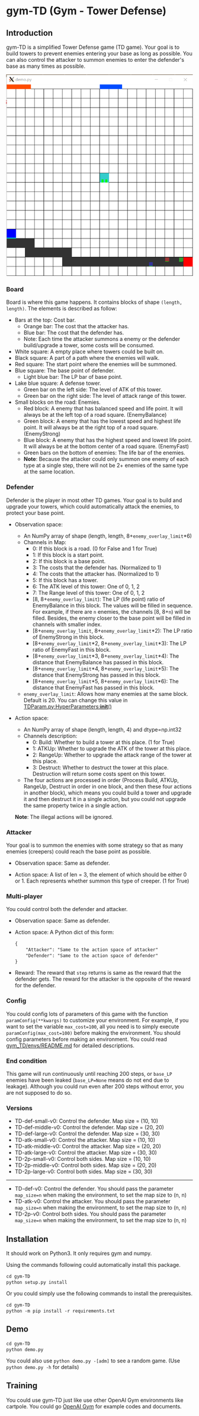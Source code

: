 # gym-TD (Gym - Tower Defense)

## Introduction
gym-TD is a simplified Tower Defense game (TD game). Your goal is to build towers to prevent enemies entering your base as long as possible. You can also control the attacker to summon enemies to enter the defender's base as many times as possible.

<kbd>![Demo](demo.png)</kbd>

### Board
Board is where this game happens. It contains blocks of shape `(length, length)`. The elements is described as follow:
- Bars at the top: Cost bar.
    - Orange bar: The cost that the attacker has.
    - Blue bar: The cost that the defender has.
    - Note: Each time the attacker summons a enemy or the defender build/upgrade a tower, some costs will be consumed.
- White square: A empty place where towers could be built on.
- Black square: A part of a path where the enemies will walk.
- Red square: The start point where the enemies will be summoned.
- Blue square: The base point of defender.
    - Light blue bar: The LP bar of base point.
- Lake blue square: A defense tower.
    - Green bar on the left side: The level of ATK of this tower.
    - Green bar on the right side: The level of attack range of this tower.
- Small blocks on the road: Enemies.
    - Red block: A enemy that has balanced speed and life point. It will always be at the left top of a road square. (EnemyBalance)
    - Green block: A enemy that has the lowest speed and highest life point. It will always be at the right top of a road square. (EnemyStrong)
    - Blue block: A enemy that has the highest speed and lowest life point. It will always be at the bottom center of a road square. (EnemyFast)
    - Green bars on the bottom of enemies: The life bar of the enemies.
    - **Note**: Because the attacker could only summon one enemy of each type at a single step, there will not be 2+ enemies of the same type at the same location.

### Defender
Defender is the player in most other TD games. Your goal is to build and upgrade your towers, which could automatically attack the enemies, to protect your base point.
- Observation space:
    - An NumPy array of shape (length, length, 8+`enemy_overlay_limit`*6)
    - Channels in Map:
      - 0: If this block is a road. (0 for False and 1 for True)
      - 1: If this block is a start point.
      - 2: If this block is a base point.
      - 3: The costs that the defender has. (Normalized to 1)
      - 4: The costs that the attacker has. (Normalized to 1)
      - 5: If this block has a tower.
      - 6: The ATK level of this tower: One of 0, 1, 2
      - 7: The Range level of this tower: One of 0, 1, 2
      - [8, 8+`enemy_overlay_limit`): The LP (life point) ratio of EnemyBalance in this block. The values will be filled in sequence. For example, if there are `n` enemies, the channels [8, 8+`n`) will be filled. Besides, the enemy closer to the base point will be filled in channels with smaller index.
      - [8+`enemy_overlay_limit`, 8+`enemy_overlay_limit`*2): The LP ratio of EnemyStrong in this block.
      - [8+`enemy_overlay_limit`*2, 8+`enemy_overlay_limit`*3): The LP ratio of EnemyFast in this block.
      - [8+`enemy_overlay_limit`*3, 8+`enemy_overlay_limit`*4): The distance that EnemyBalance has passed in this block.
      - [8+`enemy_overlay_limit`*4, 8+`enemy_overlay_limit`*5): The distance that EnemyStrong has passed in this block.
      - [8+`enemy_overlay_limit`*5, 8+`enemy_overlay_limit`*6): The distance that EnemyFast has passed in this block.
    - `enemy_overlay_limit`: Allows how many enemies at the same block. Default is 20. You can change this value in [TDParam.py:HyperParameters:__init__()](gym_TD/envs/TDParam.py)


- Action space:
    - An NumPy array of shape (length, length, 4) and dtype=np.int32
    - Channels description:
        - 0: Build: Whether to build a tower at this place. (1 for True)
        - 1: ATKUp: Whether to upgrade the ATK of the tower at this place.
        - 2: RangeUp: Whether to upgrade the attack range of the tower at this place.
        - 3: Destruct: Whether to destruct the tower at this place. Destruction will return some costs spent on this tower.
    - The four actions are processed in order (Process Build, ATKUp, RangeUp, Destruct in order in one block, and then these four actions in another block), which means you could build a tower and upgrade it and then destruct it in a single action, but you could not upgrade the same property twice in a single action.

    **Note**: The illegal actions will be ignored.

### Attacker
Your goal is to summon the enemies with some strategy so that as many enemies (creepers) could reach the base point as possible.
- Observation space:
    Same as defender.

- Action space:
    A list of len = 3, the element of which should be either 0 or 1.
    Each represents whether summon this type of creeper. (1 for True)

### Multi-player
You could control both the defender and attacker.
- Observation space:
    Same as defender.

- Action space:
    A Python dict of this form:
    ```
    {
        "Attacker": "Same to the action space of attacker"
        "Defender": "Same to the action space of defender"
    }
    ```

- Reward:
    The reward that `step` returns is same as the reward that the defender gets. The reward for the attacker is the opposite of the reward for the defender.

### Config
You could config lots of parameters of this game with the function `paramConfig(**kwargs)` to customize your environment. For example, if you want to set the variable `max_cost=100`, all you need is to simply execute `paramConfig(max_cost=100)` before making the environment. You should config parameters before making an environment. You could read [gym_TD/envs/README.md](gym_TD/envs/README.md) for detailed descriptions.

### End condition
This game will run continuously until reaching 200 steps, or `base_LP` enemies have been leaked (`base_LP=None` means do not end due to leakage). Although you could run even after 200 steps without error, you are not supposed to do so.

### Versions
- TD-def-small-v0: Control the defender. Map size = (10, 10)
- TD-def-middle-v0: Control the defender. Map size = (20, 20)
- TD-def-large-v0: Control the defender. Map size = (30, 30)
- TD-atk-small-v0: Control the attacker. Map size = (10, 10)
- TD-atk-middle-v0: Control the attacker. Map size = (20, 20)
- TD-atk-large-v0: Control the attacker. Map size = (30, 30)
- TD-2p-small-v0: Control both sides. Map size = (10, 10)
- TD-2p-middle-v0: Control both sides. Map size = (20, 20)
- TD-2p-large-v0: Control both sides. Map size = (30, 30)
----
- TD-def-v0: Control the defender. You should pass the parameter `map_size=n` when making the environment, to set the map size to (n, n)
- TD-atk-v0: Control the attacker. You should pass the parameter `map_size=n` when making the environment, to set the map size to (n, n)
- TD-2p-v0: Control both sides. You should pass the parameter `map_size=n` when making the environment, to set the map size to (n, n)

## Installation
It should work on Python3. It only requires gym and numpy.

Using the commands following could automatically install this package.
```
cd gym-TD
python setup.py install
```

Or you could simply use the following commands to install the prerequisites.
```
cd gym-TD
python -m pip install -r requirements.txt
```

## Demo
```
cd gym-TD
python demo.py
```
You could also use `python demo.py -[adm]` to see a random game. (Use `python demo.py -h` for details)

## Training
You could use gym-TD just like use other OpenAI Gym environments like cartpole. You could go [OpenAI Gym](https://github.com/openai/gym) for example codes and documents.
